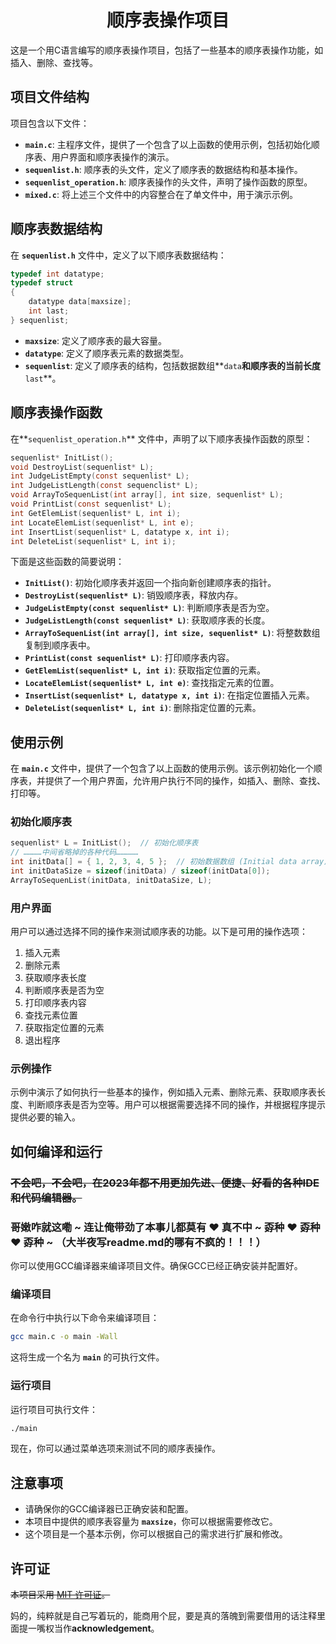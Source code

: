 <div style="text-align: center;">
  <h1>顺序表操作项目</h1>
</div>
这是一个用C语言编写的顺序表操作项目，包括了一些基本的顺序表操作功能，如插入、删除、查找等。

## 项目文件结构

项目包含以下文件：

- **`main.c`**: 主程序文件，提供了一个包含了以上函数的使用示例，包括初始化顺序表、用户界面和顺序表操作的演示。
- **`sequenlist.h`**: 顺序表的头文件，定义了顺序表的数据结构和基本操作。
- **`sequenlist_operation.h`**: 顺序表操作的头文件，声明了操作函数的原型。
- **`mixed.c`**: 将上述三个文件中的内容整合在了单文件中，用于演示示例。

## 顺序表数据结构

在 **`sequenlist.h`** 文件中，定义了以下顺序表数据结构：

```c
typedef int datatype;
typedef struct
{
    datatype data[maxsize];
    int last;
} sequenlist;
```

- **`maxsize`**: 定义了顺序表的最大容量。
- **`datatype`**: 定义了顺序表元素的数据类型。
- **`sequenlist`**: 定义了顺序表的结构，包括数据数组**`data`**和顺序表的当前长度**`last`**。

## 顺序表操作函数

在**`sequenlist_operation.h`** 文件中，声明了以下顺序表操作函数的原型：

```c
sequenlist* InitList();
void DestroyList(sequenlist* L);
int JudgeListEmpty(const sequenlist* L);
int JudgeListLength(const sequenclist* L);
void ArrayToSequenList(int array[], int size, sequenlist* L);
void PrintList(const sequenlist* L);
int GetElemList(sequenlist* L, int i);
int LocateElemList(sequenlist* L, int e);
int InsertList(sequenlist* L, datatype x, int i);
int DeleteList(sequenlist* L, int i);
```

下面是这些函数的简要说明：

- **`InitList()`**: 初始化顺序表并返回一个指向新创建顺序表的指针。
- **`DestroyList(sequenlist* L)`**: 销毁顺序表，释放内存。
- **`JudgeListEmpty(const sequenlist* L)`**: 判断顺序表是否为空。
- **`JudgeListLength(const sequenlist* L)`**: 获取顺序表的长度。
- **`ArrayToSequenList(int array[], int size, sequenlist* L)`**: 将整数数组复制到顺序表中。
- **`PrintList(const sequenlist* L)`**: 打印顺序表内容。
- **`GetElemList(sequenlist* L, int i)`**: 获取指定位置的元素。
- **`LocateElemList(sequenlist* L, int e)`**: 查找指定元素的位置。
- **`InsertList(sequenlist* L, datatype x, int i)`**: 在指定位置插入元素。
- **`DeleteList(sequenlist* L, int i)`**: 删除指定位置的元素。

## 使用示例

在 **`main.c`** 文件中，提供了一个包含了以上函数的使用示例。该示例初始化一个顺序表，并提供了一个用户界面，允许用户执行不同的操作，如插入、删除、查找、打印等。

### 初始化顺序表

```c
sequenlist* L = InitList();  // 初始化顺序表
// …………中间省略掉的各种代码……………
int initData[] = { 1, 2, 3, 4, 5 };  // 初始数据数组 (Initial data array)
int initDataSize = sizeof(initData) / sizeof(initData[0]);
ArrayToSequenList(initData, initDataSize, L);
```

### 用户界面

用户可以通过选择不同的操作来测试顺序表的功能。以下是可用的操作选项：

1. 插入元素
2. 删除元素
3. 获取顺序表长度
4. 判断顺序表是否为空
5. 打印顺序表内容
6. 查找元素位置
7. 获取指定位置的元素
8. 退出程序

### 示例操作

示例中演示了如何执行一些基本的操作，例如插入元素、删除元素、获取顺序表长度、判断顺序表是否为空等。用户可以根据需要选择不同的操作，并根据程序提示提供必要的输入。

## 如何编译和运行

### ~~不会吧，不会吧，在2023年都不用更加先进、便捷、好看的各种IDE和代码编辑器。~~
### 哥嫩咋就这嘞 ~ 连让俺带劲了本事儿都莫有 :heart: 真不中 ~ 孬种 :heart: 孬种 :heart: 孬种 ~ （大半夜写readme.md的哪有不疯的！！！）

你可以使用GCC编译器来编译项目文件。确保GCC已经正确安装并配置好。

### 编译项目

在命令行中执行以下命令来编译项目：

```bash
gcc main.c -o main -Wall
```

这将生成一个名为 **`main`** 的可执行文件。

### 运行项目

运行项目可执行文件：

```bash
./main
```

现在，你可以通过菜单选项来测试不同的顺序表操作。

## 注意事项

- 请确保你的GCC编译器已正确安装和配置。
- 本项目中提供的顺序表容量为 **`maxsize`**，你可以根据需要修改它。
- 这个项目是一个基本示例，你可以根据自己的需求进行扩展和修改。

## 许可证

~~本项目采用 [MIT 许可证](LICENSE)。~~

妈的，纯粹就是自己写着玩的，能商用个屁，要是真的落魄到需要借用的话注释里面提一嘴权当作**acknowledgement**。